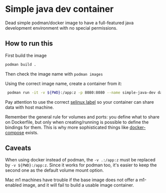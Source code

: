 # Simple java dev container

Dead simple podman/docker image to have a full-featured java development
environment with no special permissions.

## How to run this

First build the image

```bash
podman build .
```

Then check the image name with `podman images`

Using the correct image name, create a container from it:

```bash
 podman run -it -v ${PWD}:/app:z -p 8080:8080 --name simple-java-dev dad314ea5038
```

Pay attention to use the
correct [selinux label](https://docs.docker.com/storage/bind-mounts/#configure-the-selinux-label)
so your container can share data with host machine.

Remember the general rule for volumes and ports: you define what to share on
Dockerfile, but only when creating/running is possible to define the bindings
for them. This is why more sophisticated things
like [docker-compose](https://docs.docker.com/compose/compose-file/) exists.

## Caveats

When using docker instead of podman, the `-v .:/app:z` must be replaced
by `-v ${PWD}:/app:z`. Since it works for podman too, it's easier to keep the
second one as the default volume mount option.

Mac m1 machines have trouble if the base image does not offer a m1-enabled
image, and it will fail to build a usable image container.
